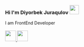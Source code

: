 ### Hi I'm Diyorbek Juraqulov <img src="https://media.giphy.com/media/hvRJCLFzcasrR4ia7z/giphy.gif" width="30px">

I am FrontEnd Developer
<br><br>
<a href="mailto:diyorbekjoraqulov8@gmail.com"> <img src="https://cdn-icons-png.flaticon.com/512/281/281769.png" width="35px"> </a>
<a href="https://youtube.com/channel/UCB7lfhZI0XDAh-PlASRyjoA"> <img src="https://upload.wikimedia.org/wikipedia/commons/thumb/0/09/YouTube_full-color_icon_%282017%29.svg/1280px-YouTube_full-color_icon_%282017%29.svg.png" width="35px"> </a>
